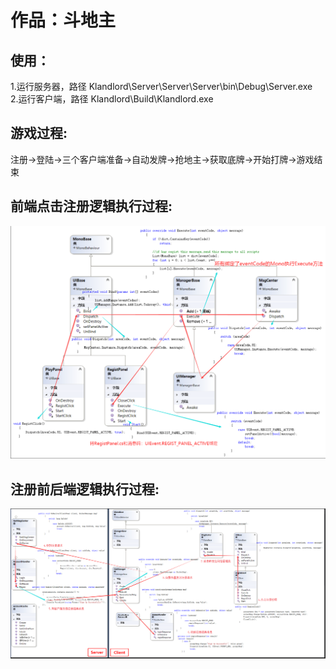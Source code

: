 # 作品：斗地主

## 使用：
1.运行服务器，路径 Klandlord\Server\Server\Server\bin\Debug\Server.exe <br>
2.运行客户端，路径 Klandlord\Build\Klandlord.exe <br>

## 游戏过程:
注册->登陆->三个客户端准备->自动发牌->抢地主->获取底牌->开始打牌->游戏结束

## 前端点击注册逻辑执行过程: <br>
![](images/前端点击注册逻辑执行过程.png)

## 注册前后端逻辑执行过程: <br>
![](images/注册前后端逻辑执行过程.png)